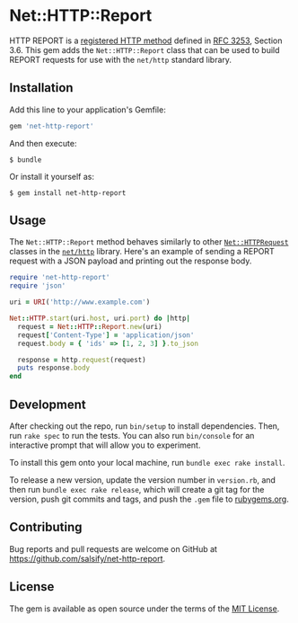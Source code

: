 # Net::HTTP::Report

HTTP REPORT is a [registered HTTP method](http://www.iana.org/assignments/http-methods/http-methods.xhtml) defined in [RFC 3253](https://tools.ietf.org/html/rfc3253), Section 3.6. This gem adds the `Net::HTTP::Report` class that can be used to build REPORT requests for use with the `net/http` standard library.

## Installation

Add this line to your application's Gemfile:

```ruby
gem 'net-http-report'
```

And then execute:

    $ bundle

Or install it yourself as:

    $ gem install net-http-report

## Usage

The `Net::HTTP::Report` method behaves similarly to other [`Net::HTTPRequest`](https://ruby-doc.org/stdlib/libdoc/net/http/rdoc/Net/HTTPRequest.html) classes in the [`net/http`](https://ruby-doc.org/stdlib/libdoc/net/http/rdoc/index.html) library. Here's an example of sending a REPORT request with a JSON payload and printing out the response body.

```ruby
require 'net-http-report'
require 'json'

uri = URI('http://www.example.com')

Net::HTTP.start(uri.host, uri.port) do |http|
  request = Net::HTTP::Report.new(uri)
  request['Content-Type'] = 'application/json'
  request.body = { 'ids' => [1, 2, 3] }.to_json

  response = http.request(request)
  puts response.body
end
```

## Development

After checking out the repo, run `bin/setup` to install dependencies. Then, run `rake spec` to run the tests. You can also run `bin/console` for an interactive prompt that will allow you to experiment.

To install this gem onto your local machine, run `bundle exec rake install`.

To release a new version, update the version number in `version.rb`, and then run `bundle exec rake release`, which will create a git tag for the version, push git commits and tags, and push the `.gem` file to [rubygems.org](https://rubygems.org).

## Contributing

Bug reports and pull requests are welcome on GitHub at https://github.com/salsify/net-http-report.

## License

The gem is available as open source under the terms of the [MIT License](http://opensource.org/licenses/MIT).
